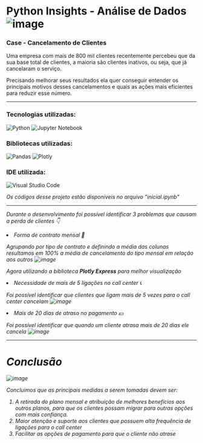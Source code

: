 # Python Insights - Análise de Dados  ![image](https://i.gifer.com/origin/c1/c1509216eff853bf8fb246b72bb07987_w200.gif)
### Case - Cancelamento de Clientes



Uma empresa com mais de 800 mil clientes recentemente percebeu que da sua base total de clientes, a maioria são clientes inativos, ou seja, que já cancelaram o serviço.

Precisando melhorar seus resultados ela quer conseguir entender os principais motivos desses cancelamentos e quais as ações mais eficientes para reduzir esse número.
<hr>

### Tecnologias utilizadas:

![Python](https://img.shields.io/badge/python-3670A0?style=for-the-badge&logo=python&logoColor=ffdd54) 
![Jupyter Notebook](https://img.shields.io/badge/jupyter-%23FA0F00.svg?style=for-the-badge&logo=jupyter&logoColor=white)

### Bibliotecas utilizadas:

![Pandas](https://img.shields.io/badge/pandas-%23150458.svg?style=for-the-badge&logo=pandas&logoColor=white)
![Plotly](https://img.shields.io/badge/Plotly-%233F4F75.svg?style=for-the-badge&logo=plotly&logoColor=white)

### IDE utilizada:

![Visual Studio Code](https://img.shields.io/badge/Visual%20Studio%20Code-0078d7.svg?style=for-the-badge&logo=visual-studio-code&logoColor=white)

<em> Os códigos desse projeto estão disponíveis no arquivo "inicial.ipynb"
<hr>

Durante o desenvolvimento foi possível identificar 3 problemas que causam a perda de clientes 👇



<li> Forma de contrato mensal 📆 </li>

Agrupando por tipo de contrato e definindo a média das colunas resultamos em 100% a média de cancelamento do tipo mensal em relação aos outros
![image](https://github.com/nayara-lucia/python-insights/assets/126920974/78ee03a7-7a6d-48f9-b038-991dfd2bd2f2)

Agora utilizando a biblioteca <b>Plotly Express</b> para melhor visualização

<li> Necessidade de mais de 5 ligações no call center 📞</li>

Foi possível identificar que clientes que ligam mais de 5 vezes para o call center cancelam
![image](https://github.com/nayara-lucia/python-insights/assets/126920974/36ab23da-a190-4bd4-aa0e-94ec86f6b289)

<li> Mais de 20 dias de atraso no pagamento 💵</li>

Foi possível identificar que quando um cliente atrasa mais de 20 dias ele cancela
![image](https://github.com/nayara-lucia/python-insights/assets/126920974/f6fa6625-bc67-4c3f-a998-5273846643d3)
<hr>

# Conclusão

![image](https://static.wixstatic.com/media/1a1140_6078a0cb8c534e11960700ae86aa872b~mv2.gif)

Concluimos que as principais medidas a serem tomadas devem ser:

<ol> 
<li> A retirada do plano mensal e atribuição de melhores benefícios aos outros planos, para que os clientes possam migrar para outras opções com mais confiança. </li> 
<li>Maior atenção e suporte aos clientes que possuem alta frequência de ligações para o call center</li> 
<li>Facilitar as opções de pagamento para que o cliente não atrase</li> 
</ol>
